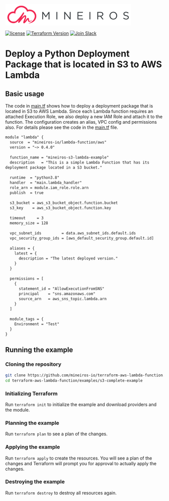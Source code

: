 [<img src="https://raw.githubusercontent.com/mineiros-io/brand/3bffd30e8bdbbde32c143e2650b2faa55f1df3ea/mineiros-primary-logo.svg" width="400"/>][homepage]

[![license][badge-license]][apache20]
[![Terraform Version][badge-terraform]][releases-terraform]
[![Join Slack][badge-slack]][slack]

# Deploy a Python Deployment Package that is located in S3 to AWS Lambda

## Basic usage

The code in [main.tf] shows how to deploy a deployment package that is located
in S3 to AWS Lambda. Since each Lambda function requires an attached Execution Role, we also
deploy a new IAM Role and attach it to the function. The configuration creates an
alias, VPC config and permissions also.
For details please see the code in the [main.tf] file.

```hcl
module "lambda" {
  source  = "mineiros-io/lambda-function/aws"
  version = "~> 0.4.0"

  function_name = "mineiros-s3-lambda-example"
  description   = "This is a simple Lambda Function that has its deployment package located in a S3 bucket."

  runtime  = "python3.8"
  handler  = "main.lambda_handler"
  role_arn = module.iam_role.role.arn
  publish  = true

  s3_bucket = aws_s3_bucket_object.function.bucket
  s3_key    = aws_s3_bucket_object.function.key

  timeout     = 3
  memory_size = 128

  vpc_subnet_ids         = data.aws_subnet_ids.default.ids
  vpc_security_group_ids = [aws_default_security_group.default.id]

  aliases = {
    latest = {
      description = "The latest deployed version."
    }
  }

  permissions = [
    {
      statement_id = "AllowExecutionFromSNS"
      principal    = "sns.amazonaws.com"
      source_arn   = aws_sns_topic.lambda.arn
    }
  ]

  module_tags = {
    Environment = "Test"
  }
}
```

## Running the example

### Cloning the repository

``` bash
git clone https://github.com/mineiros-io/terraform-aws-lambda-function.git
cd terraform-aws-lambda-function/examples/s3-complete-example
```

### Initializing Terraform

Run `terraform init` to initialize the example and download providers and the module.

### Planning the example

Run `terraform plan` to see a plan of the changes.

### Applying the example

Run `terraform apply` to create the resources.
You will see a plan of the changes and Terraform will prompt you for approval to actually apply the changes.

### Destroying the example

Run `terraform destroy` to destroy all resources again.

<!-- References -->

[main.tf]: https://github.com/mineiros-io/terraform-aws-lambda-function/blob/master/examples/s3-complete-example/main.tf
[homepage]: https://mineiros.io/?ref=terraform-aws-lambda-function
[badge-license]: https://img.shields.io/badge/license-Apache%202.0-brightgreen.svg
[badge-terraform]: https://img.shields.io/badge/terraform-0.15%20|%200.14%20|%200.13%20|%200.12.20+-623CE4.svg?logo=terraform
[badge-slack]: https://img.shields.io/badge/slack-@mineiros--community-f32752.svg?logo=slack
[releases-terraform]: https://github.com/hashicorp/terraform/releases
[apache20]: https://opensource.org/licenses/Apache-2.0
[slack]: https://join.slack.com/t/mineiros-community/shared_invite/zt-ehidestg-aLGoIENLVs6tvwJ11w9WGg
